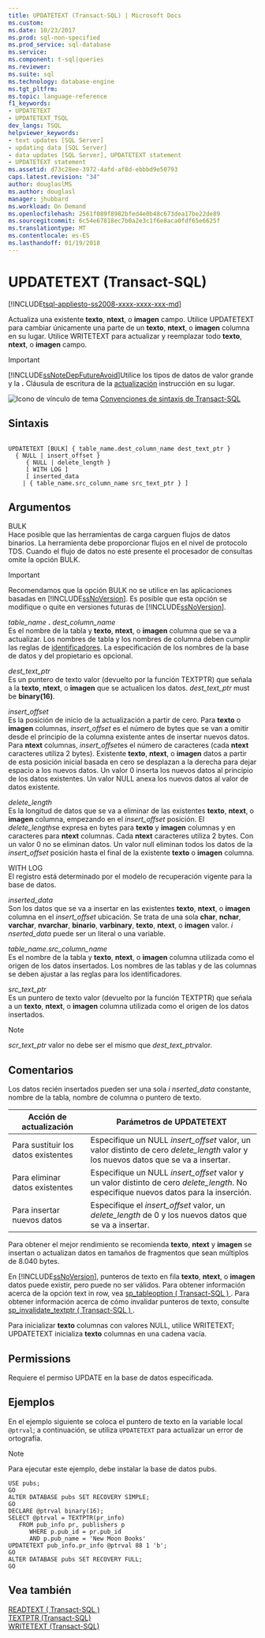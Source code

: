 ```yaml
---
title: UPDATETEXT (Transact-SQL) | Microsoft Docs
ms.custom: 
ms.date: 10/23/2017
ms.prod: sql-non-specified
ms.prod_service: sql-database
ms.service: 
ms.component: t-sql|queries
ms.reviewer: 
ms.suite: sql
ms.technology: database-engine
ms.tgt_pltfrm: 
ms.topic: language-reference
f1_keywords:
- UPDATETEXT
- UPDATETEXT_TSQL
dev_langs: TSQL
helpviewer_keywords:
- text updates [SQL Server]
- updating data [SQL Server]
- data updates [SQL Server], UPDATETEXT statement
- UPDATETEXT statement
ms.assetid: d73c28ee-3972-4afd-af8d-ebbbd9e50793
caps.latest.revision: "34"
author: douglaslMS
ms.author: douglasl
manager: jhubbard
ms.workload: On Demand
ms.openlocfilehash: 2561f089f8982bfed4e0b48c673dea17be22de89
ms.sourcegitcommit: 6c54e67818ec7b0a2e3c1f6e8aca0fdf65e6625f
ms.translationtype: MT
ms.contentlocale: es-ES
ms.lasthandoff: 01/19/2018
---
```

# <a name="updatetext-transact-sql"></a>UPDATETEXT (Transact-SQL)
[!INCLUDE[tsql-appliesto-ss2008-xxxx-xxxx-xxx-md](../../includes/tsql-appliesto-ss2008-xxxx-xxxx-xxx-md.md)]

  Actualiza una existente **texto**, **ntext**, o **imagen** campo. Utilice UPDATETEXT para cambiar únicamente una parte de un **texto**, **ntext**, o **imagen** columna en su lugar. Utilice WRITETEXT para actualizar y reemplazar todo **texto**, **ntext**, o **imagen** campo.  
  
> [!IMPORTANT]  
>  [!INCLUDE[ssNoteDepFutureAvoid](../../includes/ssnotedepfutureavoid-md.md)]Utilice los tipos de datos de valor grande y la **.** Cláusula de escritura de la [actualización](../../t-sql/queries/update-transact-sql.md) instrucción en su lugar.  
  
 ![Icono de vínculo de tema](../../database-engine/configure-windows/media/topic-link.gif "Icono de vínculo de tema") [Convenciones de sintaxis de Transact-SQL](../../t-sql/language-elements/transact-sql-syntax-conventions-transact-sql.md)  
  
## <a name="syntax"></a>Sintaxis  
  
```  
  
UPDATETEXT [BULK] { table_name.dest_column_name dest_text_ptr }  
  { NULL | insert_offset }  
     { NULL | delete_length }  
     [ WITH LOG ]  
     [ inserted_data  
    | { table_name.src_column_name src_text_ptr } ]  
```  
  
## <a name="arguments"></a>Argumentos  
 BULK  
 Hace posible que las herramientas de carga carguen flujos de datos binarios. La herramienta debe proporcionar flujos en el nivel de protocolo TDS. Cuando el flujo de datos no esté presente el procesador de consultas omite la opción BULK.  
  
> [!IMPORTANT]  
>  Recomendamos que la opción BULK no se utilice en las aplicaciones basadas en [!INCLUDE[ssNoVersion](../../includes/ssnoversion-md.md)]. Es posible que esta opción se modifique o quite en versiones futuras de [!INCLUDE[ssNoVersion](../../includes/ssnoversion-md.md)].  
  
 *table_name* **.** *dest_column_name*  
 Es el nombre de la tabla y **texto**, **ntext**, o **imagen** columna que se va a actualizar. Los nombres de tabla y los nombres de columna deben cumplir las reglas de [identificadores](../../relational-databases/databases/database-identifiers.md). La especificación de los nombres de la base de datos y del propietario es opcional.  
  
 *dest_text_ptr*  
 Es un puntero de texto valor (devuelto por la función TEXTPTR) que señala a la **texto**, **ntext**, o **imagen** que se actualicen los datos. *dest_text_ptr* must be **binary(**16**)**.  
  
 *insert_offset*  
 Es la posición de inicio de la actualización a partir de cero. Para **texto** o **imagen** columnas, *insert_offset* es el número de bytes que se van a omitir desde el principio de la columna existente antes de insertar nuevos datos. Para **ntext** columnas, *insert_offset*es el número de caracteres (cada **ntext** caracteres utiliza 2 bytes). Existente **texto**, **ntext**, o **imagen** datos a partir de esta posición inicial basada en cero se desplazan a la derecha para dejar espacio a los nuevos datos. Un valor 0 inserta los nuevos datos al principio de los datos existentes. Un valor NULL anexa los nuevos datos al valor de datos existente.  
  
 *delete_length*  
 Es la longitud de datos que se va a eliminar de las existentes **texto**, **ntext**, o **imagen** columna, empezando en el *insert_offset* posición. El *delete_length*se expresa en bytes para **texto** y **imagen** columnas y en caracteres para **ntext** columnas. Cada **ntext** caracteres utiliza 2 bytes. Con un valor 0 no se eliminan datos. Un valor null eliminan todos los datos de la *insert_offset* posición hasta el final de la existente **texto** o **imagen** columna.  
  
 WITH LOG  
 El registro está determinado por el modelo de recuperación vigente para la base de datos.  
  
 *inserted_data*  
 Son los datos que se va a insertar en las existentes **texto**, **ntext**, o **imagen** columna en el *insert_offset* ubicación. Se trata de una sola **char**, **nchar**, **varchar**, **nvarchar**, **binario**,  **varbinary**, **texto**, **ntext**, o **imagen** valor. *i nserted_data* puede ser un literal o una variable.  
  
 *table_name.src_column_name*  
 Es el nombre de la tabla y **texto**, **ntext**, o **imagen** columna utilizada como el origen de los datos insertados. Los nombres de las tablas y de las columnas se deben ajustar a las reglas para los identificadores.  
  
 *src_text_ptr*  
 Es un puntero de texto valor (devuelto por la función TEXTPTR) que señala a un **texto**, **ntext**, o **imagen** columna utilizada como el origen de los datos insertados.  
  
> [!NOTE]  
>  *scr_text_ptr* valor no debe ser el mismo que *dest_text_ptr*valor.  
  
## <a name="remarks"></a>Comentarios  
 Los datos recién insertados pueden ser una sola *i nserted_data* constante, nombre de la tabla, nombre de columna o puntero de texto.  
  
|Acción de actualización|Parámetros de UPDATETEXT|  
|-------------------|---------------------------|  
|Para sustituir los datos existentes|Especifique un NULL *insert_offset* valor, un valor distinto de cero *delete_length* valor y los nuevos datos que se va a insertar.|  
|Para eliminar datos existentes|Especifique un NULL *insert_offset* valor y un valor distinto de cero *delete_length*. No especifique nuevos datos para la inserción.|  
|Para insertar nuevos datos|Especifique el *insert_offset* valor, un *delete_length* de 0 y los nuevos datos que se va a insertar.|  
  
 Para obtener el mejor rendimiento se recomienda **texto**, **ntext** y **imagen** se insertan o actualizan datos en tamaños de fragmentos que sean múltiplos de 8.040 bytes.  
  
 En [!INCLUDE[ssNoVersion](../../includes/ssnoversion-md.md)], punteros de texto en fila **texto**, **ntext**, o **imagen** datos puede existir, pero puede no ser válidos. Para obtener información acerca de la opción text in row, vea [sp_tableoption &#40; Transact-SQL &#41; ](../../relational-databases/system-stored-procedures/sp-tableoption-transact-sql.md). Para obtener información acerca de cómo invalidar punteros de texto, consulte [sp_invalidate_textptr &#40; Transact-SQL &#41; ](../../relational-databases/system-stored-procedures/sp-invalidate-textptr-transact-sql.md).  
  
 Para inicializar **texto** columnas con valores NULL, utilice WRITETEXT; UPDATETEXT inicializa **texto** columnas en una cadena vacía.  
  
## <a name="permissions"></a>Permissions  
 Requiere el permiso UPDATE en la base de datos especificada.  
  
## <a name="examples"></a>Ejemplos  
 En el ejemplo siguiente se coloca el puntero de texto en la variable local `@ptrval`; a continuación, se utiliza `UPDATETEXT` para actualizar un error de ortografía.  
  
> [!NOTE]  
>  Para ejecutar este ejemplo, debe instalar la base de datos pubs.  
  
```  
USE pubs;  
GO  
ALTER DATABASE pubs SET RECOVERY SIMPLE;  
GO  
DECLARE @ptrval binary(16);  
SELECT @ptrval = TEXTPTR(pr_info)   
   FROM pub_info pr, publishers p  
      WHERE p.pub_id = pr.pub_id   
      AND p.pub_name = 'New Moon Books'  
UPDATETEXT pub_info.pr_info @ptrval 88 1 'b';  
GO  
ALTER DATABASE pubs SET RECOVERY FULL;  
GO  
```  
  
## <a name="see-also"></a>Vea también  
 [READTEXT &#40; Transact-SQL &#41;](../../t-sql/queries/readtext-transact-sql.md)   
 [TEXTPTR &#40;Transact-SQL&#41;](../../t-sql/functions/text-and-image-functions-textptr-transact-sql.md)   
 [WRITETEXT &#40;Transact-SQL&#41;](../../t-sql/queries/writetext-transact-sql.md)  
  
  

